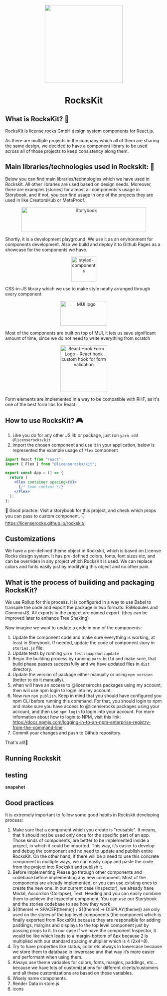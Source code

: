 <p align="center">
  <img src="https://license.rocks/wp-content/uploads/2020/08/logo-horizontal.png" width="250">
</p>

<h1 align="center">RocksKit</h1>

## What is RocksKit? 🚀

RocksKit is license.rocks GmbH design system components for React.js.

As there are multiple projects in the company which all of them are sharing the same design, we decided to have a component library to be used across all of those projects to keep consistency along them.

## Main libraries/technologies used in Rockskit: 🦾

Below you can find main libraries/technologies which we have used in Rockskit.
All other libraries are used based on design needs. Moreover, there are examples (stories) for almost all components's usage in Storybook, and if not, you can find usage in one of the projects they are used in like CreatorsHub or MetaProof.

<p align="center">
      <a href="https://github.com/storybookjs">
<img src="https://user-images.githubusercontent.com/321738/63501763-88dbf600-c4cc-11e9-96cd-94adadc2fd72.png" alt="Storybook" height="80" width="400"/>
        </a>
</p>

Shortly, it is a development playground. We use it as an environment for components development. Also we build and deploy it to Github Pages as a showcase for the components we have.

<p align="center">
    <a href="https://github.com/styled-components">
  <img alt="styled-components" src="https://raw.githubusercontent.com/styled-components/brand/master/styled-components.png" height="80px" />
     </a>
</p>

CSS-in-JS library which we use to make style neatly arranged through every component

<p align="center">
    <a href="https://github.com/mui-org">
  <img width="150" src="https://mui.com/static/logo.svg" alt="MUI logo" height="80px">
     </a>
</p>

Most of the components are built on top of MUI, it lets us save significant amount of time, since we do not need to write everything from scratch

<p align="center">
  <a href="https://github.com/react-hook-form">
    <img src="https://raw.githubusercontent.com/react-hook-form/react-hook-form/master/docs/logo.png" alt="React Hook Form Logo - React hook custom hook for form validation" height="150px"/>
  </a>
</p>

Form elements are implemented in a way to be compatible with RHF, as it's one of the best form libs for React.

## How to use RocksKit? 🎮

1. Like you do for any other JS lib or package, just run `yarn add @licenserocks/kit`
2. Import the chosen component and use it in your application, below is represented the example usage of `Flex` component

```jsx
import React from "react";
import { Flex } from "@licenserocks/kit";

export const App = () => {
  return (
    <Flex container spacing={8}>
      {/* Some content */}
    </Flex>
  );
};
```

📝 Good practce: Visit a storybook for this project, and check which props you can pass to custom component.
👇 https://licenserocks.github.io/rockskit/

## Customizations

We have a pre-defined theme object in Rockskit, which is based on License Rocks design system. It has pre-defined colors, fonts, font sizes etc, and can be overriden in any project which RocksKit is used. We can replace colors and fonts easily just by modifying this object and no other pain.

## What is the process of builiding and packaging RocksKit?

We use Rollup for this process. It is configured in a way to use Babel to transpile the code and export the package in two formats: ESModules and CommonJS.
All exports in the project are named export. (they can be improved later to enhance Tree Shaking)

Now imagine we want to update a code in one of the components:

1. Update the component code and make sure everything is working, at least in Storybook. If needed, update the code of component story in `stories.js` file.
2. Update tests by running `yarn test:snapshot:update`
3. Begin the building process by running `yarn build` and make sure, that build phase passes successfully and we have updated files in `dist` directory.
4. Update the version of package either manually or using `npm version` (better to do it manually).
5. when will have an access to @licenserocks packages using my account, then will use npm login to login into my account.
6. Now run `npm publish`. Keep in mind that you should have configured you npm CLI before running this command. For that, you should login to npm and make sure you have access to @licenserocks packages using your account, and then use `npm login` to login into your account. For more information about how to login to NPM, visit this link: https://docs.npmjs.com/logging-in-to-an-npm-enterprise-registry-from-the-command-line .
7. Commit your changes and push to Github repository.

That's all!🚀

## Running Rockskit

## testing

**snapshot**

## Good practices

It is extremely important to follow some good habits in Rockskit developing process:

1. Make sure that a component which you create is "reusable". It means, that it should not be used only once for the specific part of an app. Those kinds of components, are better to be implemented inside a project, in which it could be imported. This way, it’s easier to develop and debug the component and no need to update and publish entire RocksKit. On the other hand, if there will be a need to use this concrete component in multiple ways, we can easily copy and paste the code from the project into Rockskit and publish it.
2. Before implementing Please go through other components and codebase before implementing any new component. Most of the components are already implemented, or you can use existing ones to create the new one. In our current case (Inspector), we already have Modal, Accordion (Collapse), Text, Heading and you can easily combine them to achieve the Inspector component. You can use our Storybook and the stories codebase to see how they work.
3. ${(theme) => SPACER(theme)} / ${(theme) => DISPLAY(theme)} are only used on the styles of the top level components (the component which is finally exported from RocksKit) because they are responsible for adding paddings, margins and displays to the top level component just by passing props to it. In our case if we have the component Inspector, it would be like <Inspector mb={2} /> which leads to a margin-bottom of 8px because 2 is multiplied with our standard spacing multiplier which is 4 (2x4=8).
4. Try to have properties like status, color etc always in lowercase because we store them to database in lowercase and that way it’s more easier and performant when using them.
5. Always use theme variables for colors, fonts, margins, paddings, etc… because we have lots of customizations for different clients/customers and all these customizations are based on these variables.
6. Wisely name components.
7. Render Data in store.js
8. icons
